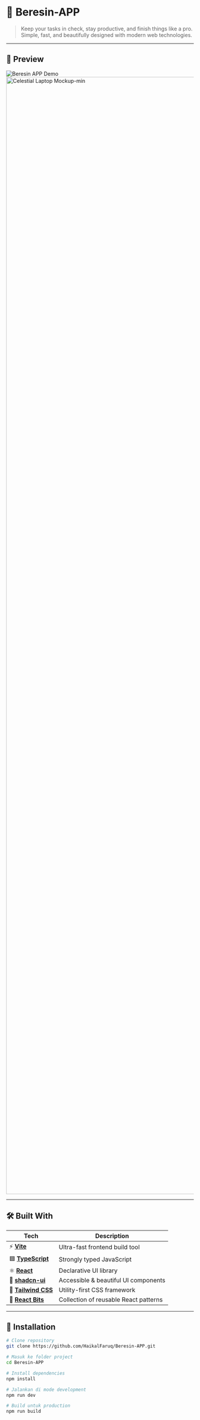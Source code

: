 # 🚀 Beresin-APP

> Keep your tasks in check, stay productive, and finish things like a pro.  
> Simple, fast, and beautifully designed with modern web technologies.

---

## 📸 Preview

![Beresin APP Demo](./demo.gif)  
<img width="4000" height="3000" alt="Celestial Laptop Mockup-min" src="https://github.com/user-attachments/assets/bcc2e9e4-87df-4c92-864c-4e873be0720a" />


---

## 🛠️ Built With

<div align="center">

| Tech | Description |
|------|-------------|
| ⚡ **[Vite](https://vitejs.dev/)** | Ultra-fast frontend build tool |
| 🟦 **[TypeScript](https://www.typescriptlang.org/)** | Strongly typed JavaScript |
| ⚛️ **[React](https://reactjs.org/)** | Declarative UI library |
| 🎨 **[shadcn-ui](https://ui.shadcn.com/)** | Accessible & beautiful UI components |
| 💨 **[Tailwind CSS](https://tailwindcss.com/)** | Utility-first CSS framework |
| 🧩 **[React Bits](https://reactbits.dev/)** | Collection of reusable React patterns |

</div>

---

## 📂 Installation

```bash
# Clone repository
git clone https://github.com/HaikalFaruq/Beresin-APP.git

# Masuk ke folder project
cd Beresin-APP

# Install dependencies
npm install

# Jalankan di mode development
npm run dev

# Build untuk production
npm run build
